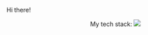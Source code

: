 Hi there! 

<p align="center">
  My tech stack:
  <a href="https://skillicons.dev">
    <img src="https://skillicons.dev/icons?i=js,ts,nodejs,express,vercel" />
  </a>
</p>
